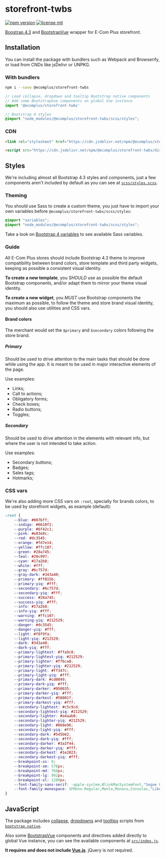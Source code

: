# storefront-twbs

[![npm version](https://img.shields.io/npm/v/@ecomplus/storefront-twbs.svg)](https://www.npmjs.org/@ecomplus/storefront-twbs)
[![license mit](https://img.shields.io/badge/License-MIT-yellow.svg)](https://opensource.org/licenses/MIT)

[Boostrap 4.3](https://getbootstrap.com/docs/4.3/getting-started/introduction/)
and [BootstrapVue](https://bootstrap-vue.js.org/docs/components/)
wrapper for E-Com Plus storefront.

## Installation

You can install the package with bundlers such as Webpack and Browserify,
or load from CNDs like jsDelivr or UNPKG.

### With bundlers

```bash
npm i --save @ecomplus/storefront-twbs
```

```js
// Load collapse, dropdown and tooltip Bootstrap native components
// Add some BootstrapVue components on global Vue instance
import '@ecomplus/storefront-twbs'
```

```scss
// Bootstrap 4 styles
@import "node_modules/@ecomplus/storefront-twbs/scss/styles";
```

### CDN

```html
<link rel="stylesheet" href="https://cdn.jsdelivr.net/npm/@ecomplus/storefront-twbs/dist/storefront-twbs.min.css">
```

```html
<script src="https://cdn.jsdelivr.net/npm/@ecomplus/storefront-twbs/dist/storefront-twbs.min.js"></script>
```

## Styles

We're including almost all Bootstrap 4.3 styles and components,
just a few components aren't included by default as you can see at
[`scss/styles.scss`](https://github.com/ecomclub/storefront-twbs/blob/master/scss/styles.scss).

### Theming

You should use Sass to create a custom theme,
you just have to import your own variables before
`@ecomplus/storefront-twbs/scss/styles`:

```scss
@import "variables";
@import "node_modules/@ecomplus/storefront-twbs/scss/styles";
```

Take a look on
[Bootstrap 4 variables](https://github.com/twbs/bootstrap/blob/master/scss/_variables.scss)
to see available Sass variables.

### Guide

All E-Com Plus stores should include
Bootstrap 4.3 theme to improve compatibility between brand colors,
store template and third party widgets,
keeping as possible a consistent visual identity.

**To create a new template**, you _SHOULD_ use as possible the
default Bootstrap components, and/or adapt them to mirror your theme visual identity.

**To create a new widget**, you _MUST_ use Bootstrap components the maximum as possible,
to follow the theme and store brand visual identity,
you should also use utilities and CSS vars.

#### Brand colors

The merchant would set the `$primary` and `$secondary` colors following the store brand.

##### Primary

Should be used to drive attention to the main tasks
that should be done while using the app.
It is meant to be used in major interactive elements of the page.

Use examples:

- Links;
- Call to actions;
- Obligatory forms;
- Check boxes;
- Radio buttons;
- Toggles;

##### Secondary

Should be used to drive attention in the elements with relevant info,
but where the user is not intended to take action.

Use examples:

- Secondary buttons;
- Badges;
- Sales tags;
- Hotmarks;


### CSS vars

We're also adding more CSS vars on `:root`, specially for brands colors,
to be used by storefront widgets, as example (default):

```css
:root {
    --blue: #007bff;
    --indigo: #6610f2;
    --purple: #6f42c1;
    --pink: #e83e8c;
    --red: #dc3545;
    --orange: #fd7e14;
    --yellow: #ffc107;
    --green: #28a745;
    --teal: #20c997;
    --cyan: #17a2b8;
    --white: #fff;
    --gray: #6c757d;
    --gray-dark: #343a40;
    --primary: #ff015b;
    --primary-yiq: #fff;
    --secondary: #6c757d;
    --secondary-yiq: #fff;
    --success: #28a745;
    --success-yiq: #fff;
    --info: #17a2b8;
    --info-yiq: #fff;
    --warning: #ffc107;
    --warning-yiq: #212529;
    --danger: #dc3545;
    --danger-yiq: #fff;
    --light: #f8f9fa;
    --light-yiq: #212529;
    --dark: #343a40;
    --dark-yiq: #fff;
    --primary-lightest: #ffa9c8;
    --primary-lightest-yiq: #212529;
    --primary-lighter: #ff6ca0;
    --primary-lighter-yiq: #212529;
    --primary-light: #ff347c;
    --primary-light-yiq: #fff;
    --primary-dark: #cd0049;
    --primary-dark-yiq: #fff;
    --primary-darker: #950035;
    --primary-darker-yiq: #fff;
    --primary-darkest: #58001f;
    --primary-darkest-yiq: #fff;
    --secondary-lightest: #c5c9cd;
    --secondary-lightest-yiq: #212529;
    --secondary-lighter: #a4aab0;
    --secondary-lighter-yiq: #212529;
    --secondary-light: #868e96;
    --secondary-light-yiq: #fff;
    --secondary-dark: #545b62;
    --secondary-dark-yiq: #fff;
    --secondary-darker: #3a3f44;
    --secondary-darker-yiq: #fff;
    --secondary-darkest: #1e2023;
    --secondary-darkest-yiq: #fff;
    --breakpoint-xs: 0;
    --breakpoint-sm: 576px;
    --breakpoint-md: 768px;
    --breakpoint-lg: 992px;
    --breakpoint-xl: 1200px;
    --font-family-sans-serif: -apple-system,BlinkMacSystemFont,"Segoe UI",Roboto,"Helvetica Neue",Arial,"Noto Sans",sans-serif,"Apple Color Emoji","Segoe UI Emoji","Segoe UI Symbol","Noto Color Emoji";
    --font-family-monospace: SFMono-Regular,Menlo,Monaco,Consolas,"Liberation Mono","Courier New",monospace;
}
```

## JavaScript

The package includes
[collapse](https://getbootstrap.com/docs/4.3/components/collapse/),
[dropdowns](https://getbootstrap.com/docs/4.3/components/dropdowns/) and
[tooltips](https://getbootstrap.com/docs/4.3/components/tooltips/)
scripts from [`bootstrap.native`](https://github.com/thednp/bootstrap.native).

Also some
[BootstrapVue](https://bootstrap-vue.js.org/docs/components/)
components and directives
added directly to global Vue instance,
you can see the available components at
[`src/index.js`](https://github.com/ecomclub/storefront-twbs/blob/master/src/index.js).

**It requires and does not include [Vue.js](https://vuejs.org/)**.
jQuery is _not_ required.
